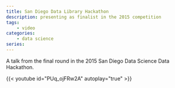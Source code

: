 ```yaml
---
title: San Diego Data Library Hackathon
description: presenting as finalist in the 2015 competition
tags:
	- video
categories:
	- data science
series:
---
```


A talk from the final round in the 2015 San Diego Data Science Data Hackathon. 

{{< youtube id="PUq_ojFRw2A" autoplay="true" >}}